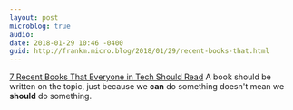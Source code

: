 ```yaml
---
layout: post
microblog: true
audio: 
date: 2018-01-29 10:46 -0400
guid: http://frankm.micro.blog/2018/01/29/recent-books-that.html
---
```

[7 Recent Books That Everyone in Tech Should Read](https://builttoadapt.io/7-recent-books-that-everyone-in-tech-should-read-626acf0d759e) A book should be written on the topic, just because we **can** do something doesn't mean we **should** do something. 
